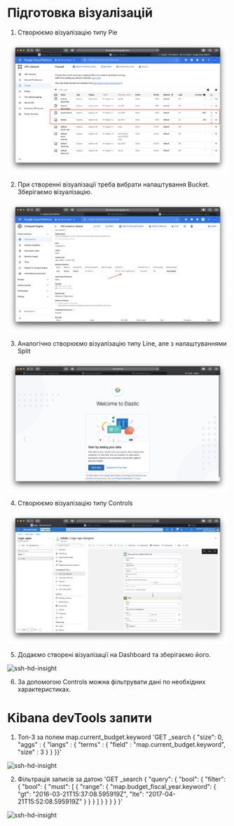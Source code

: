 # Підготовка візуалізацій

1. Створюємо візуалізацію типу Pie

![ssh-hd-insight](../img/6/1.png)

2. При створенні візуалізації треба вибрати налаштування Bucket. Зберігаємо візуалізацію.

![ssh-hd-insight](../img/6/2.png)

3. Аналогічно створюємо візуалізацію типу Line, але з налаштуваннями Split

![ssh-hd-insight](../img/6/3.png)

4. Створюємо візуалізацію типу Controls

![ssh-hd-insight](../img/6/4.png)

5. Додаємо створені візуалізації на Dashboard та зберігаємо його.

![ssh-hd-insight](../img/6/5.png)

6. За допомогою Controls можна фільтрувати дані по необхідних характеристиках.

# Kibana devTools запити

1. Топ-3 за полем map.current_budget.keyword
'GET _search
{
"size": 0,
"aggs" : {
    "langs" : {
        "terms" : { "field" : "map.current_budget.keyword",  "size" : 3 }
    }
}}'

![ssh-hd-insight](../img/6/6.png)

2. Фільтрація записів за датою
'GET _search
{
  "query": {
    "bool": {
      "filter": {
        "bool": {
          "must": [
            {
              "range": {
                "map.budget_fiscal_year.keyword": {
                  "gt": "2016-03-21T15:37:08.595919Z",
                  "lte": "2017-04-21T15:52:08.595919Z"
                }
              }
            }
          ]
        }
      }
    }
  }
}'

![ssh-hd-insight](../img/6/7.png)